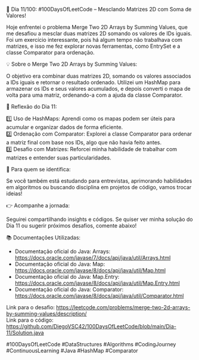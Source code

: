 🚀 Dia 11/100: #100DaysOfLeetCode – Mesclando Matrizes 2D com Soma de Valores!

Hoje enfrentei o problema Merge Two 2D Arrays by Summing Values, que me desafiou a mesclar duas matrizes 2D somando os valores de IDs iguais. Foi um exercício interessante, pois há algum tempo não trabalhava com matrizes, e isso me fez explorar novas ferramentas, como EntrySet e a classe Comparator para ordenação.

💡 Sobre o Merge Two 2D Arrays by Summing Values:

O objetivo era combinar duas matrizes 2D, somando os valores associados a IDs iguais e retornar o resultado ordenado. Utilizei um HashMap para armazenar os IDs e seus valores acumulados, e depois converti o mapa de volta para uma matriz, ordenando-a com a ajuda da classe Comparator.

🌟 Reflexão do Dia 11:

1️⃣ Uso de HashMaps: Aprendi como os mapas podem ser úteis para acumular e organizar dados de forma eficiente.  
2️⃣ Ordenação com Comparator: Explorei a classe Comparator para ordenar a matriz final com base nos IDs, algo que não havia feito antes.  
3️⃣ Desafio com Matrizes: Reforcei minha habilidade de trabalhar com matrizes e entender suas particularidades.

📌 Para quem se identifica:

Se você também está estudando para entrevistas, aprimorando habilidades em algoritmos ou buscando disciplina em projetos de código, vamos trocar ideias!

👉 Acompanhe a jornada:

Seguirei compartilhando insights e códigos. Se quiser ver minha solução do Dia 11 ou sugerir próximos desafios, comente abaixo!

📚 Documentações Utilizadas:

- Documentação oficial do Java: Arrays: https://docs.oracle.com/javase/7/docs/api/java/util/Arrays.html
- Documentação oficial do Java: Map: https://docs.oracle.com/javase/8/docs/api/java/util/Map.html
- Documentação oficial do Java: Map.Entry: https://docs.oracle.com/javase/8/docs/api/java/util/Map.Entry.html
- Documentação oficial do Java: Comparator: https://docs.oracle.com/javase/8/docs/api/java/util/Comparator.html

Link para o desafio: https://leetcode.com/problems/merge-two-2d-arrays-by-summing-values/description/  
Link para o código: https://github.com/DiegoVSC42/100DaysOfLeetCode/blob/main/Dia-11/Solution.java

#100DaysOfLeetCode #DataStructures #Algorithms #CodingJourney #ContinuousLearning #Java #HashMap #Comparator

